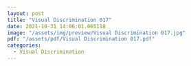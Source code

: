 ```yaml
---
layout: post
title: "Visual Discrimination 017"
date: 2021-10-31 14:06:01.065118
image: "/assets/img/preview/Visual Discrimination 017.jpg"
pdf: "/assets/pdf/Visual Discrimination 017.pdf"
categories:
  - Visual Discrimination 
---
```

